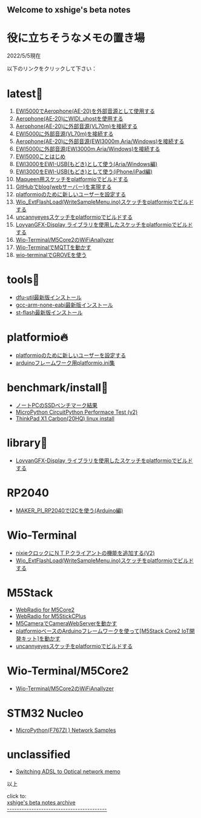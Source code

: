 ## Welcome to xshige's beta notes

# 役に立ちそうなメモの置き場
2022/5/5現在  

以下のリンクをクリックして下さい：  

# latest:rocket:  
1. [EWI5000でAerophone(AE-20)を外部音源として使用する](md/EWI5000_ExtAE-20.md)    
1. [Aerophone(AE-20)にWIDI_uhostを使用する](md/AE-20_WIDI_uhost.md)    
1. [Aerophone(AE-20)に外部音源(VL70m)を接続する](md/AE-20_VL70m.md)    
1. [EWI5000に外部音源(VL70m)を接続する](md/EWI5000_VL70m.md)    
1. [Aerophone(AE-20)に外部音源(EWI3000m,Aria/Windows)を接続する](md/AE-20-ExternalAria.md)    
1. [EWI5000に外部音源(EWI3000m,Aria/Windows)を接続する](md/EWI5000_EWI-Aria.md)    
1. [EWI5000ことはじめ](md/EWI5000_EWI-GetStarted.md) 
1. [EWI3000をEWI-USB(もどき)として使う(Aria/Windows編)](md/EWI3000_EWI-Aria.md)   
1. [EWI3000をEWI-USB(もどき)として使う(iPhone/iPad編)](md/EWI3000_EWI-USB.md)    
1. [Maqueen用スケッチをplatformioでビルドする](md/MaqueenArduino.md)  
1. [GitHubでblog(webサーバー)を実現する](md/github_desktop_blog.md)
1. [platformioのために新しいユーザーを設定する](md/newuser_pio.md)
1. [Wio_ExtFlashLoad(WriteSampleMenu.ino)スケッチをplatformioでビルドする](md/Wio_ExtFlashLoad_pio_md.md)
1. [uncannyeyesスケッチをplatformioでビルドする](md/M5Stack_uncannyEyes_md.md)
1. [LovyanGFX-Display ライブラリを使用したスケッチをplatformioでビルドする](md/LovyanGFX_sketch_pio.md)
1. [Wio-Terminal/M5Core2のWiFiAnallyzer](md/WiFiAnalyzer_WIOT_M5C2_md.md)
1. [Wio-TerminalでMQTTを動かす](md/WIOT_MQTT.md)
1. [wio-terminalでGROVEを使う](md/WIOT_TWO_GROVES.md)

# tools:wrench:
* [dfu-util最新版インストール ](md/dfu-util_latest_install_md.md)
* [gcc-arm-none-eabi最新版インストール](md/gcc-arm-none-eabi_latest_install_md.md)
* [st-flash最新版インストール](md/st-flash_latest_install_md.md)

# platformio🔥
* [platformioのために新しいユーザーを設定する](md/newuser_pio.md)
* [arduinoフレームワーク用platformio.ini集](md/platformio_iini_arduino_md.md)

# benchmark/install:horse:
* [ノートPCのSSDベンチマーク結果](md/SSD_benchmark.md)
* [MicroPython CircuitPython Performace Test (v2)](md/mp_cpy_Performance_Test_md.md)
* [ThinkPad X1 Carbon(20HQ) linux install](md/X11Carbon_linux_install.md)

# library:tada:
* [LovyanGFX-Display ライブラリを使用したスケッチをplatformioでビルドする](md/LovyanGFX_sketch_pio.md)

# RP2040
* [MAKER_PI_RP2040でI2Cを使う(Arduino編)](md/MAKER_PI_RP2040_I2C_.md)

# Wio-Terminal
* [nixieクロックにＮＴＰクライアントの機能を追加する(V2)](md/pio_Wio-Terminal_nixie-NTP_V2_md.md)
* [Wio_ExtFlashLoad(WriteSampleMenu.ino)スケッチをplatformioでビルドする](md/Wio_ExtFlashLoad_pio_md.md)

# M5Stack
* [WebRadio for M5Core2](md/WebRadio_M5C2_md.md)
* [WebRadio for M5StickCPlus](md/WebRadio_M5SCP_md.md)
* [M5CameraでCameraWebServerを動かす](md/M5CAMERA_CameraWebServer_md.md)
* [platformioベースのArduinoフレームワークを使って[M5Stack Core2 IoT開発キット]を動かす](md/M5Core2_Arduino_install_md.md)
* [uncannyeyesスケッチをplatformioでビルドする](md/M5Stack_uncannyEyes_md.md)

# Wio-Terminal/M5Core2
* [Wio-Terminal/M5Core2のWiFiAnallyzer](md/WiFiAnalyzer_WIOT_M5C2_md.md)

# STM32 Nucleo
* [MicroPython(F767ZI ) Network Samples](md/MP_F767ZI_network_samples_md.md)

# unclassified
* [Switching ADSL to Optical network memo](md/ADSL2opt_md.md)


以上  

click to:  
[xshige's beta notes archive](https://github.com/xshigee/beta_notes)  
[-----------------------------------------](MD_test.md)
